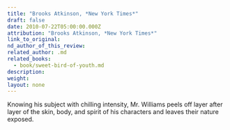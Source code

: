 ```yaml
---
title: "Brooks Atkinson, *New York Times*"
draft: false
date: 2010-07-22T05:00:00.000Z
attribution: "Brooks Atkinson, *New York Times*"
link_to_original:
nd_author_of_this_review:
related_author: .md
related_books:
  - book/sweet-bird-of-youth.md
description:
weight:
layout: none
---
```

Knowing his subject with chilling intensity, Mr. Williams peels off layer after layer of the skin, body, and spirit of his characters and leaves their nature exposed.

